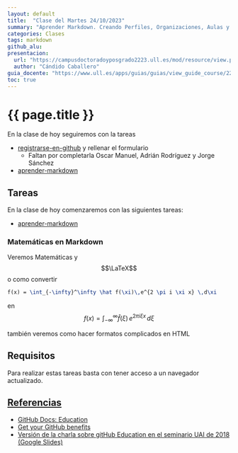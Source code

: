 ```yaml
---
layout: default
title:  "Clase del Martes 24/10/2023"
summary: "Aprender Markdown. Creando Perfiles, Organizaciones, Aulas y Asignaciones"
categories: Clases
tags: markdown 
github_alu: 
presentacion: 
  url: "https://campusdoctoradoyposgrado2223.ull.es/mod/resource/view.php?id=843"
  author: "Cándido Caballero"
guia_docente: "https://www.ull.es/apps/guias/guias/view_guide_course/2223/125771143"
toc: true
---
```


# {{ page.title }}

En la clase de hoy seguiremos  con la tareas

* [registrarse-en-github]({{site.baseurl}}/tema0-introduccion/practicas/registrarse-en-github/) y rellenar el formulario
  * Faltan por completarla Oscar Manuel, Adrián Rodríguez y Jorge Sánchez
* [aprender-markdown]({{site.baseurl}}/tema0-introduccion/practicas/aprender-markdown/)

## Tareas

En la clase de hoy comenzaremos con las siguientes tareas:

* [aprender-markdown]({{site.baseurl}}/tema0-introduccion/practicas/aprender-markdown/)

### Matemáticas en Markdown

Veremos Matemáticas y $$\LaTeX$$ o como convertir 

```tex
f(x) = \int_{-\infty}^\infty \hat f(\xi)\,e^{2 \pi i \xi x} \,d\xi
```  

en $$f(x) = \int_{-\infty}^\infty \hat f(\xi)\,e^{2 \pi i \xi x} \,d\xi$$
    
también veremos como hacer formatos complicados en HTML


## Requisitos

Para realizar estas tareas basta con tener acceso a un navegador actualizado. 


## [Referencias](/references)

* [GitHub Docs: Education](https://docs.github.com/en/education)
* [Get your GitHub benefits](https://education.github.com/discount_requests/application)
* [Versión de la charla sobre gitHub Education en el seminario UAI de 2018 (Google Slides)](https://docs.google.com/presentation/d/1LAZUS4SX7axmzEUElh2Oz2DqC1cJA6PUvb1KixJ1KWw/edit?usp=sharing)